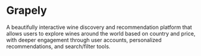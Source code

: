 # Grapely

A beautifully interactive wine discovery and recommendation platform that allows users to explore wines around the world based on country and price, with deeper engagement through user accounts, personalized recommendations, and search/filter tools.
